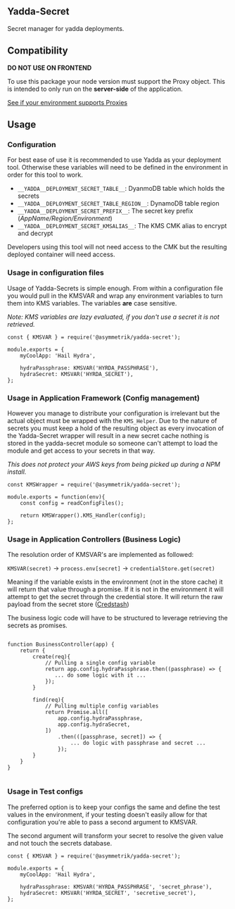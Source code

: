 ## Yadda-Secret

Secret manager for yadda deployments.

## Compatibility

**DO NOT USE ON FRONTEND**

To use this package your node version must support the Proxy object. This is intended
to only run on the **server-side** of the application.

[See if your environment supports Proxies](https://kangax.github.io/compat-table/es6/#test-Proxy)

## Usage

### Configuration

For best ease of use it is recommended to use Yadda as your deployment tool. Otherwise these variables
will need to be defined in the environment in order for this tool to work.

- `__YADDA__DEPLOYMENT_SECRET_TABLE__`: DyanmoDB table which holds the secrets
- `__YADDA__DEPLOYMENT_SECRET_TABLE_REGION__`: DynamoDB table region
- `__YADDA__DEPLOYMENT_SECRET_PREFIX__`: The secret key prefix (*AppName/Region/Environment*)
- `__YADDA__DEPLOYMENT_SECRET_KMSALIAS__`: The KMS CMK alias to encrypt and decrypt

Developers using this tool will not need access to the CMK but the resulting deployed container will need 
access.

### Usage in configuration files

Usage of Yadda-Secrets is simple enough. From within a configuration file you would pull 
in the KMSVAR and wrap any environment variables to turn them into KMS variables. The variables 
**are** case sensitive.

*Note: KMS variables are lazy evaluated, if you don't use a secret it is not retrieved.*

```
const { KMSVAR } = require('@asymmetrik/yadda-secret');

module.exports = {
    myCoolApp: 'Hail Hydra',
    
    hydraPassphrase: KMSVAR('HYRDA_PASSPHRASE'),
    hydraSecret: KMSVAR('HYRDA_SECRET'),
};
```

### Usage in Application Framework (Config management)

However you manage to distribute your configuration is irrelevant but the actual object must be wrapped 
with the `KMS_Helper`. Due to the nature of secrets you must keep a hold of the resulting object as 
every invocation of the Yadda-Secret wrapper will result in a new secret cache nothing is stored in the 
yadda-secret module so someone can't attempt to load the module and get access to your secrets in that way.

*This does not protect your AWS keys from being picked up during a NPM install.*

```
const KMSWrapper = require('@asymmetrik/yadda-secret');

module.exports = function(env){
    const config = readConfigFiles();
    
    return KMSWrapper().KMS_Handler(config);
};
``` 

### Usage in Application Controllers (Business Logic)

The resolution order of KMSVAR's are implemented as followed:

`KMSVAR(secret)` -> `process.env[secret]` -> `credentialStore.get(secret)`

Meaning if the variable exists in the environment (not in the store cache) it will return that value 
through a promise. If it is not in the environment it will attempt to get the secret through the credential 
store. It will return the raw payload from the secret store ([Credstash](https://github.com/DavidTanner/nodecredstash))

The business logic code will have to be structured to leverage retrieving the secrets as promises.

```

function BusinessController(app) {
    return { 
        create(req){
            // Pulling a single config variable
            return app.config.hydraPassphrase.then((passphrase) => {
               ... do some logic with it ... 
            });
        }
        
        find(req){
            // Pulling multiple config variables
            return Promise.all([
                app.config.hydraPassphrase,
                app.config.hydraSecret,
            ])
                .then(([passphrase, secret]) => {
                    ... do logic with passphrase and secret ...
                });
        }
    }
}


```

### Usage in Test configs

The preferred option is to keep your configs the same and define the test values in the environment, if your testing
doesn't easily allow for that configuration you're able to pass a second argument to KMSVAR.

The second argument will transform your secret to resolve the given value and not touch the secrets database.

```
const { KMSVAR } = require('@asymmetrik/yadda-secret');

module.exports = {
    myCoolApp: 'Hail Hydra',
    
    hydraPassphrase: KMSVAR('HYRDA_PASSPHRASE', 'secret_phrase'),
    hydraSecret: KMSVAR('HYRDA_SECRET', 'secretive_secret'),
};
```